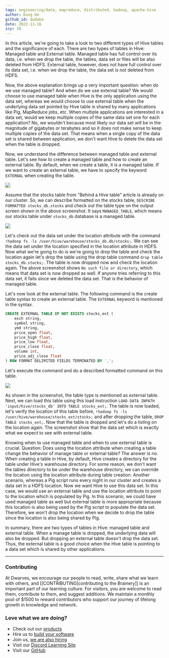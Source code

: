 ```yaml
---
tags: engineering/data, mapreduce, distributed, hadoop, apache-hive
author: Dung Ho
github_id: dudaka
date: 2022-11-16
icy: 10
---
```


In this article, we're going to take a look to two different types of Hive tables and the significance of each. There are two types of tables in Hive: Managed table and External table. Managed table has full control over its data, i.e. when we drop the table, the tables, data set or files will be also deleted from HDFS. External table, however, does not have full control over its data set, i.e. when we drop the table, the data set is not deleted from HDFS.

Now, the above explanation brings up a very important question: when do we use managed table? And when do we use external table? We would choose to use managed table when Hive is the only application using the data set, whereas we would choose to use external table when the underlying data set pointed by Hive table is shared by many applications like Pig, MapReduce jobs, etc. When multiple applications are interested in a data set, would we keep multiple copies of the same data set one for each application? No, we wouldn't because most likely our data set will be in the magnitude of gigabytes or terabytes and so it does not make sense to keep multiple copies of the data set. That means when a single copy of the data set is shared between application, we don't want Hive to delete the data set when the table is dropped.

Now, we understand the difference between managed table and external table. Let's see how to create a managed table and how to create an external table. By default, when we create a table, it is a managed table. If we want to create an external table, we have to specify the keyword `EXTERNAL` when creating the table.

![](managed-table.png)

Assume that the stocks table from "Behind a Hive table" article is already on our cluster. So, we can describe formatted on the stocks table, `DESCRIBE FORMATTED stocks_db.stocks` and check out the table type on the output screen shown in the above screenshot. It says `MANAGED_TABLE`, which means our stocks table under `stocks_db` database is a managed table.

![](managed-table-check.png)

Let's check out the data set under the location attribute with the command `!hadoop fs -ls /user/hive/warehouse/stocks_db.db/stocks;`. We can see the data set under the location specified in the location attribute in HDFS. Now what we're going to do is we're going to drop the table and check the location again let's drop the table using the drop table command `drop table stocks_db.stocks;`. The table is now dropped now and check the location again. The above screenshot shows `No such file or directory`, which means that data set is now dropped as well. If anyone tries referring to this data set, it fails since we deleted the data set. That is the behavior of managed table.

Let's now look at the external table. The following command is the create table syntax to create an external table. The `EXTERNAL` keyword is mentioned in the syntax.

```sql
CREATE EXTERNAL TABLE IF NOT EXISTS stocks_ext (
	exch string,
	symbol string,
	ymd string,
	price_open float,
	price_high float,
	price_low float,
	price_close float,
	volume int,
	price_adj_close float
) ROW FORMAT DELIMITED FIELDS TERMINATED BY ',';
```

Let's execute the command and do a described formatted command on this table.

![](external-table.png)

As shown in the screenshot, the table type is mentioned as external table. Next, we can load this table using this load instruction `LOAD DATA INPATH 'input/hive/stocks_db' INTO TABLE stocks_ext;`. The table is now loaded, let's verify the location of this table before, `!hadoop fs -ls /user/hive/warehouse/stocks_ext/stocks;` and after dropping the table, `DROP TABLE stocks_ext;`. Now that the table is dropped and let's do a listing on the location again. The screenshot show that the data set which is exactly what we expect to see with external table.

Knowing when to use managed table and when to use external table is crucial. Question: Does using the location attribute when creating a table change the behavior of manage table or external table? The answer is no. When creating a table in Hive, by default, Hive creates a directory for the table under Hive's warehouse directory. For some reason, we don't want the tables directory to be under the warehouse directory, we can override the location using the location attribute during table creation. Another scenario, whereas a Pig script runs every night in our cluster and creates a data set in a HDFS location. Now we want Hive to use this data set. In this case, we would use an external table and use the location attribute to point to the location which is populated by Pig. In this scenario, we could have used managed table as well but external table is more appropriate because this location is also being used by the Pig script to populate the data set. Therefore, we won't drop the location when we decide to drop the table since the location is also being shared by Pig.

In summary, there are two types of tables in Hive: managed table and external table. When a manage table is dropped, the underlying data will also be dropped. But dropping an external table doesn't drop the data set. Thus, the external table is a good choice when the Hive table is pointing to a data set which is shared by other applications.

---
<!-- cta -->

### Contributing
At Dwarves, we encourage our people to read, write, share what we learn with others, and [[CONTRIBUTING|contributing to the Brainery]] is an important part of our learning culture. For visitors, you are welcome to read them, contribute to them, and suggest additions. We maintain a monthly pool of $1500 to reward contributors who support our journey of lifelong growth in knowledge and network.

### Love what we are doing?
- Check out our [products](https://superbits.co)
- Hire us to [build your software](https://d.foundation)
- Join us, [we are also hiring](https://github.com/dwarvesf/WeAreHiring)
- Visit our [Discord Learning Site](https://discord.gg/dzNBpNTVEZ)
- Visit our [GitHub](https://github.com/dwarvesf)